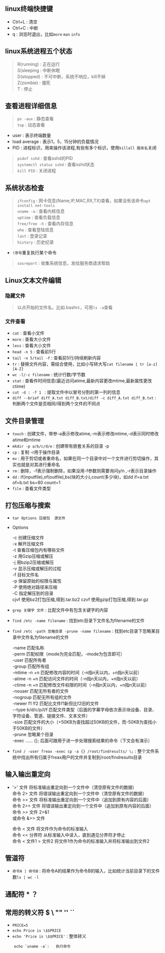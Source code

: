 ## linux终端快捷键
*   Ctrl+L
:   清空
*   Ctrl+C
:   中断
*   q
:   浏览时退出，比如`more` `man` `info`

## linux系统进程五个状态
>R(running)
:   正在运行  
>S(sleeping
:   中断休眠  
>D(stopped)
:   不可中断，系统不响应，kill不掉  
>Z(zombie)
:   僵死  
>T
:   停止  

## 查看进程详细信息
>`ps -aux`
:   静态查看  
>`top`
:   动态查看  
*   user
:   表示终端数量  
*   load average
:   表示1，5，15分钟的负载情况  
*   PID
:   进程标识，用来操作该进程,有些有多个标识，使用`killall 服务名`关闭   
>`pidof sshd`
:   查看sshd的PID   
>`systemctl status sshd`
:   查看sshd状态  
>`kill PID`
:   关闭进程

## 系统状态检查
>`ifconfig`
:   网卡信息(Name,IP,MAC,RX,TX)查看，如果没有该命令`apt install net-tools`  
>`uname -a`
:   查看内核信息   
>`uptime`
:   查看负载信息  
>`free/free -h`
:   查看内存信息  
>`who`
:   查看登陆信息  
>`last`
:   登录记录  
>`history`
:   历史纪录  
*   `!序号`重复执行某个命令  
>`sosreport`
:   收集系统信息，发给服务商请求帮助

## Linux文本文件编辑
### 隐藏文件
>以点开始的文件名，比如.bashrc，可用`ls -a`查看
### 文件查看
*   `cat`
:   查看小文件
*   `more`
:   查看大小文件
*   `less`
:   查看大小文件
*   `head -n 5`
:   查看前5行
*   `tail -n 5/tail -f`
:   查看前5行/持续刷新内容
*   `tr`
:   替换文件内容，需结合使用，比如小写转大写`cat filename | tr [a-z] [A-Z]`  
*   `wc -l/-c filename`
:   统计行数/字节数
*   `stat`
:   查看件时间信息(最近访问atime,最新内容更改mtime,最新属性更改ctime) 
*   `cut -d : -f 1 `
:   提取文件中以冒号分割的第一列的信息
*   `diff --brief diff_A.txt diff_B.txt/diff -c diff_A.txt diff_B.txt`
:   判断两个文件是否相同/得到两个文件的不同点
## 文件目录管理
*   `touch`
:   创建文件，带参-a表示修改atime,-m表示修改mtime,-d表示同时修改atime和mtime  
*   `mkdir -p a/b/c/d/e`
:   创建带有嵌套关系的目录 -p
*   `cp`
:   复制 -r用于操作目录
*   `mv`
:   用于剪切或者重命名，如果在同一个目录中对一个文件进行剪切操作，其实也就是对其进行重命名  
*   `rm`
:   删除，-f表示强制删除，如果没用-f参数则需要询问y/n ,-r表示目录操作  
*   `dd`
:   if(inputfile),of(outfile),bs(块的大小),count(多少块)，如dd if=a.txt of=b.txt bs=80 count=1
*   `file`
:   查看文件类型  
## 打包压缩与搜索
*   `tar Options 压缩包  源文件`  

*   Options

    -c	创建压缩文件  
    -x	解开压缩文件  
    -t	查看压缩包内有哪些文件  
    -z	用Gzip压缩或解压  
    -j	用bzip2压缩或解压  
    -v	显示压缩或解压的过程  
    -f	目标文件名  
    -p	保留原始的权限与属性  
    -P	使用绝对路径来压缩  
    -C	指定解压到的目录  
    cjvf  使用bz2打包压缩,得到.tar.bz2
    czvf  使用gzip打包压缩,得到.tar.gz
    
*   `grep 关键字 文件`
:   比配文件中有包含关键字的内容
*   `find /etc -name filename`
:   找到etc目录下文件名为filename的文件  
*   `find /etc -path 忽略目录 -prune -name filename`
:   找到etc目录下忽略某目录中文件名为filename的文件

    -name	匹配名称  
    -perm	匹配权限（mode为完全匹配，-mode为包含即可）  
    -user	匹配所有者  
    -group	匹配所有组  
    -mtime -n +n	匹配修改内容的时间（-n指n天以内，+n指n天以前）  
    -atime -n +n	匹配访问文件的时间（-n指n天以内，+n指n天以前）  
    -ctime -n +n	匹配修改文件权限的时间（-n指n天以内，+n指n天以前）  
    -nouser	匹配无所有者的文件  
    -nogroup	匹配无所有组的文件  
    -newer f1 !f2	匹配比文件f1新但比f2旧的文件  
    --type b/d/c/p/l/f	匹配文件类型（后面的字幕字母依次表示块设备、目录、字符设备、管道、链接文件、文本文件）  
    -size	匹配文件的大小（+50KB为查找超过50KB的文件，而-50KB为查找小于50KB的文件）  
    -prune	忽略某个目录  
    -exec …… {}\;	后面可跟用于进一步处理搜索结果的命令（下文会有演示）  
*   `find / -user freax -exec cp -a {} /root/findresults/ \;` 
:   整个文件系统中找出所有归属于freax用户的文件并复制到/root/findresults目录  

## 输入输出重定向
*  '>' 文件	将标准输出重定向到一个文件中（清空原有文件的数据）  
    命令 2> 文件	将错误输出重定向到一个文件中（清空原有文件的数据）  
    命令 >> 文件	将标准输出重定向到一个文件中（追加到原有内容的后面）  
    命令 2>> 文件	将错误输出重定向到一个文件中（追加到原有内容的后面）  
    命令 >> 文件 2>&1   
    或命令 &>> 文件  

    命令 < 文件	将文件作为命令的标准输入  
    命令 << 分界符	从标准输入中读入，直到遇见分界符才停止  
    命令 < 文件1 > 文件2	将文件1作为命令的标准输入并将标准输出到文件2  

## 管道符 
*   `命令A | 命令B`
:   将命令A的结果作为命令B的输入，比如统计当前目录下的文件数`ls | wc -l`

## 通配符 * ？

## 常用的转义符 $ \ "" '' ``
*   `PRICE=5`  
*   `echo Price is \$$PRICE`  
*   `echo 'Price is \$$PRICE'` 
:   整体转义
  
```
    echo `uname -a`:   执行命令  
```


     



 

    











  

